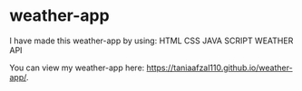 # weather-app

I have made this weather-app by using:
HTML
CSS
JAVA SCRIPT
WEATHER API

You can view my weather-app here: https://taniaafzal110.github.io/weather-app/.
